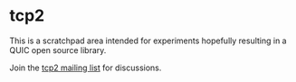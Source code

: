 # tcp2

This is a scratchpad area intended for experiments hopefully resulting in a
QUIC open source library.

Join the [tcp2 mailing
list](https://cool.haxx.se/cgi-bin/mailman/listinfo/tcp2) for discussions.
